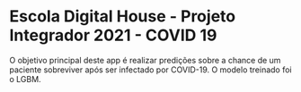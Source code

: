 # Escola Digital House - Projeto Integrador 2021 - COVID 19
O objetivo principal deste app é realizar predições sobre a chance de um paciente sobreviver após ser infectado por COVID-19.
O modelo treinado foi o LGBM.
